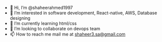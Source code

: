 - 👋 Hi, I’m @shaheerahmed1997
- 👀 I’m interested in software development, React-native, AWS, Database designing  
- 🌱 I’m currently learning html/css
- 💞️ I’m looking to collaborate on devops team
- 📫 How to reach me mail me at shaheer3.sa@gmail.com

<!---
shaheerahmed1997/shaheerahmed1997 is a ✨ special ✨ repository because its `README.md` (this file) appears on your GitHub profile.
You can click the Preview link to take a look at your changes.
--->
